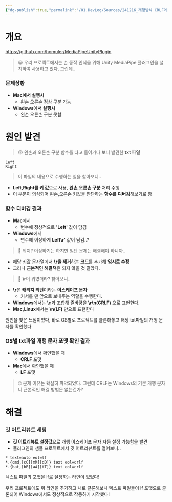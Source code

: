 ```yaml
---
{"dg-publish":true,"permalink":"/01.DevLog/Sources/241216_개행방식 CRLF와 LF로 인한 플러그인 버그/","noteIcon":"","created":"2024-12-16T23:10:08.000+09:00","updated":"2025-07-20T02:49:56.000+09:00"}
---
```


# 개요
https://github.com/homuler/MediaPipeUnityPlugin

> 😀 우리 프로젝트에서는 손 동작 인식을 위해 Unity MediaPipe 플러그인을 설치하여 사용하고 있다, 그런데..

### 문제상황
* **Mac에서 실행시**
	* 왼손 오른손 정상 구분 가능
* **Windows에서 실행시**
	* 왼손 오른손 구분 못함
# 원인 발견

> 😲 왼손과 오른손 구분 함수를 타고 들어가다 보니 발견한 **txt 파일**
	
``` 
Left
Right

```

 > 이 파일의 내용으로 수행하는 일을 찾아보니..
* **Left,Right를 키 값**으로 사용, **왼손,오른손 구분** 처리 수행
* 이 부분이 의심되어 왼손,오른손 키값을 판단하는 **함수를 디버깅**해보기로 함

### 함수 디버깅 결과
* **Mac**에서
	* 변수에 정상적으로 **'Left'** 값이 담김
* **Windows**에서
	* 변수에 이상하게 **Left\r'** 값이 담김..?

> 🤨 뭐지? 이상하기는 하지만 일단 문제는 해결해야 하니까..

* 해당 키값 문자열에서 **\r을 제거**하는 **코드**를 추가해 **임시로 수정**
* 그러나 **근본적인 해결책**은 되지 않을 것 같았다.

> 🤔 **\r**이 뭐였더라? 찾아보니..

* **\r**은 **캐리지 리턴**이라는 **이스케이프 문자**
	* 커서를 맨 앞으로 보내주는 역할을 수행한다.
* **Windows**에서는 \n과 조합해 줄바꿈을 **\r\n(CRLF)** 으로 표현한다.
* **Mac,Linux**에서는 **\n(LF)** 만으로 표현한다

원인을 찾은 느낌이었다, 바로 OS별로 프로젝트를 클론해놓고 해당 txt파일의 개행 문자를 확인했다

### OS별 txt파일 개행 문자 포맷 확인 결과
* **Windows**에서 확인했을 때
	* **CRLF** 포맷
* **Mac**에서 확인했을 때
	* **LF** 포맷

> 🙄 문제 이유는 확실히 파악되었다. 그런데 CRLF는 Windows의 기본 개행 문자니 근본적인 해결 방법은 없는건가?
# 해결
### 깃 어트리뷰트 세팅
* **깃 어트리뷰트 설정값**으로 개행 이스케이프 문자 자동 설정 가능함을 발견
* 플러그인의 샘플 프로젝트에서 깃 어트리뷰트를 열어보니..
``` 
* text=auto eol=lf
*.{cmd,[cC][mM][dD]} text eol=crlf
*.{bat,[bB][aA][tT]} text eol=crlf
```

텍스트 파일의 포맷을 lf로 설정하는 라인이 있었다!

우리 프로젝트에도 위 라인을 추가하고 새로 클론해보니 텍스트 파일들이 lf 포맷으로 클론되어 Windows에서도 정상적으로 작동하기 시작했다!

